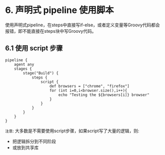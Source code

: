 # 6. 声明式 pipeline 使用脚本

使用声明式pipeline，在steps中直接写if-else，或者定义变量等Groovy代码都会报错，即不能直接在steps块中写Groovy代码。

## 6.1 使用 script 步骤

```
pipeline {
    agent any
    stages {
        stage("Build") {
            steps {
                script {
                    def browsers = ["chrome", "firefox"]
                    for (int i=0,i<browser.size(),i++){
                        echo "Testing the ${browsers[i]} browser"
                    }
                }
            }
        }
    }
}
```

`注意`: 大多数是不需要使用script步骤，如果script写了大量的逻辑，则:
* 把逻辑拆分到不同阶段
* 或放到共享库
